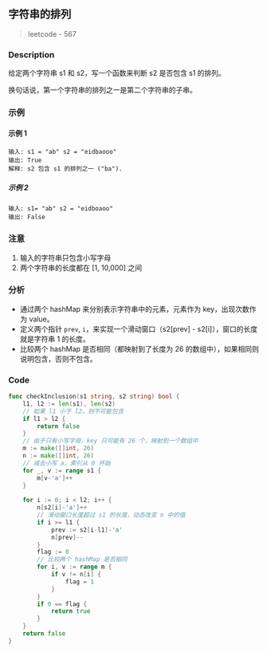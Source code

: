 ## 字符串的排列
> leetcode - 567

### Description
给定两个字符串 s1 和 s2，写一个函数来判断 s2 是否包含 s1 的排列。

换句话说，第一个字符串的排列之一是第二个字符串的子串。

### 示例
#### 示例 1
```
输入: s1 = "ab" s2 = "eidbaooo"
输出: True
解释: s2 包含 s1 的排列之一 ("ba").
```

##### 示例 2
```
输入: s1= "ab" s2 = "eidboaoo"
输出: False
```

### 注意
1. 输入的字符串只包含小写字母
1. 两个字符串的长度都在 [1, 10,000] 之间

### 分析
* 通过两个 hashMap 来分别表示字符串中的元素，元素作为 key，出现次数作为 value。
* 定义两个指针 `prev`, `i`，来实现一个滑动窗口（s2[prev] - s2[i]），窗口的长度就是字符串 1 的长度。
* 比较两个 hashMap 是否相同（都映射到了长度为 26 的数组中），如果相同则说明包含，否则不包含。

### Code
```go
func checkInclusion(s1 string, s2 string) bool {
    l1, l2 := len(s1), len(s2)
    // 如果 l1 小于 l2，则不可能包含
    if l1 > l2 {
        return false
    }
    // 由于只有小写字母，key 只可能有 26 个，映射到一个数组中
    m := make([]int, 26)
    n := make([]int, 26)
    // 减去小写 a，索引从 0 开始
    for _, v := range s1 {
        m[v-'a']++
    }
    
    for i := 0; i < l2; i++ {
        n[s2[i]-'a']++
        // 滑动窗口长度超过 s1 的长度，动态改变 n 中的值
        if i >= l1 {
            prev := s2[i-l1]-'a'
            n[prev]--
        }
        flag := 0
        // 比较两个 hashMap 是否相同
        for i, v := range m {
            if v != n[i] {
                flag = 1
            }
        }
        if 0 == flag {
            return true
        }
    }
    return false
}
```